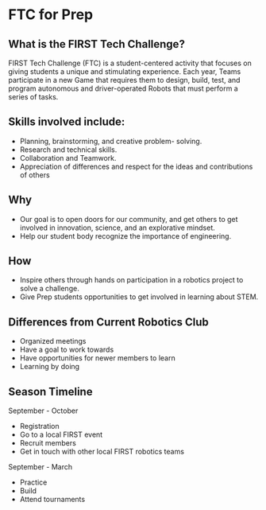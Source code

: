 # FTC for Prep

## What is the FIRST Tech Challenge?

FIRST Tech Challenge (FTC) is a student-centered activity that focuses on giving students a unique and stimulating experience. Each year, Teams participate in a new Game that requires them to design, build, test, and program autonomous and driver-operated Robots that must perform a series of tasks.

## Skills involved include: 							
* Planning, brainstorming, and creative problem- solving.	
* Research and technical skills.
* Collaboration and Teamwork.
* Appreciation of differences and respect for the ideas and contributions of others


## Why

* Our goal is to open doors for our community, and get others to get involved in innovation, science, and an explorative mindset.
* Help our student body recognize the importance of engineering.

## How

* Inspire others through hands on participation in a robotics project to solve a challenge.
* Give Prep students opportunities to get involved in learning about STEM.

## Differences from Current Robotics Club

* Organized meetings
* Have a goal to work towards
* Have opportunities for newer members to learn
* Learning by doing

## Season Timeline

September - October
* Registration
* Go to a local FIRST event
* Recruit members
* Get in touch with other local FIRST robotics teams

September - March
* Practice
* Build
* Attend tournaments
